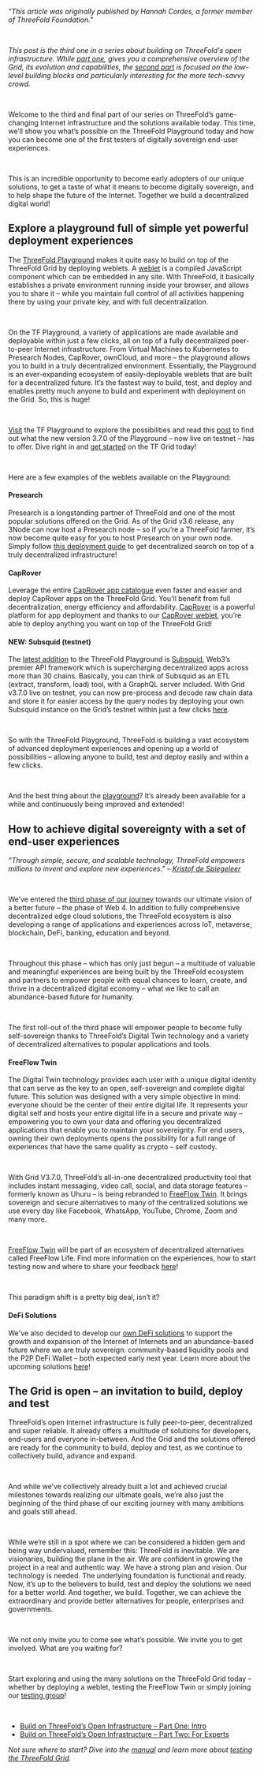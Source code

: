 *"This article was originally published by Hannah Cordes, a former member of ThreeFold Foundation."*

<br>

*This post is the third one in a series about building on ThreeFold's open infrastructure. While [part one](https://www.threefold.io/blog/build-on-threefolds-open-infrastructure/), gives you a comprehensive overview of the Grid, its evolution and capabilities, the [second part](https://www.threefold.io/blog/build-on-threefolds-open-infrastructure-part-two/) is focused on the low-level building blocks and particularly interesting for the more tech-savvy crowd.*


<br/>

Welcome to the third and final part of our series on ThreeFold’s game-changing Internet infrastructure and the solutions available today. This time, we’ll show you what’s possible on the ThreeFold Playground today and how you can become one of the first testers of digitally sovereign end-user experiences.

<br/>

This is an incredible opportunity to become early adopters of our unique solutions, to get a taste of what it means to become digitally sovereign, and to help shape the future of the Internet. Together we build a decentralized digital world!

## Explore a playground full of simple yet powerful deployment experiences

The [ThreeFold Playground](https://play.grid.tf/) makes it quite easy to build on top of the ThreeFold Grid by deploying weblets. A [weblet](https://library.threefold.me/info/manual/#/manual__weblets_home?id=weblets) is a compiled JavaScript component which can be embedded in any site. With ThreeFold, it basically establishes a private environment running inside your browser, and allows you to share it – while you maintain full control of all activities happening there by using your private key, and with full decentralization.

<br/>

On the TF Playground, a variety of applications are made available and deployable within just a few clicks, all on top of a fully decentralized peer-to-peer Internet infrastructure. From Virtual Machines to Kubernetes to Presearch Nodes, CapRover, ownCloud, and more – the playground allows you to build in a truly decentralized environment. Essentially, the Playground is an ever-expanding ecosystem of easily-deployable weblets that are built for a decentralized future. It’s the fastest way to build, test, and deploy and enables pretty much anyone to build and experiment with deployment on the Grid. So, this is huge!

<br/>

[Visit](https://play.grid.tf/) the TF Playground to explore the possibilities and read this [post](https://forum.threefold.io/t/threefold-product-focus-series-tf-playground-v3-7-0/3315?u=hannahcordes) to find out what the new version 3.7.0 of the Playground – now live on testnet – has to offer. Dive right in and [get started](https://library.threefold.me/info/manual/#/getstarted/manual__tfgrid3_getstarted) on the TF Grid today!

<br/>

Here are a few examples of the weblets available on the Playground:

#### Presearch

Presearch is a longstanding partner of ThreeFold and one of the most popular solutions offered on the Grid. As of the Grid v3.6 release, any 3Node can now host a Presearch node – so if you’re a ThreeFold farmer, it’s now become quite easy for you to host Presearch on your own node. Simply follow [this deployment guide](https://forum.threefold.io/t/presearch-nodes/3250?u=hannahcordes) to get decentralized search on top of a truly decentralized infrastructure!

#### CapRover

Leverage the entire [CapRover app catalogue](https://forum.threefold.io/t/caprover-your-app-environment/2133/3) even faster and easier and deploy CapRover apps on the ThreeFold Grid. You’ll benefit from full decentralization, energy efficiency and affordability. [CapRover](https://forum.threefold.io/t/create-your-own-app-environment-fast-and-easy-with-caprover-on-the-people-s-internet/2644?u=hannahcordes) is a powerful platform for app deployment and thanks to our [CapRover weblet](https://library.threefold.me/info/manual/#/manual__weblets_caprover?id=caprover), you’re able to deploy anything you want on top of the ThreeFold Grid!

#### NEW: Subsquid (testnet)

The [latest addition](https://forum.threefold.io/t/tfgrid-v3-7-0-is-now-live/3375?u=hannahcordes) to the ThreeFold Playground is [Subsquid](https://library.threefold.me/info/manual/#/manual__weblets_subsquid), Web3’s premier API framework which is supercharging decentralized apps across more than 30 chains. Basically, you can think of Subsquid as an ETL (extract, transform, load) tool, with a GraphQL server included. With Grid v3.7.0 live on testnet, you can now pre-process and decode raw chain data and store it for easier access by the query nodes by deploying your own Subsquid instance on the Grid’s testnet within just a few clicks [here](https://play.test.grid.tf/#/subsquid).

<br/>

So with the ThreeFold Playground, ThreeFold is building a vast ecosystem of advanced deployment experiences and opening up a world of possibilities – allowing anyone to build, test and deploy easily and within a few clicks.

<br/>

And the best thing about the [playground](https://library.threefold.me/info/manual/#/getstarted/manual__tfgrid3_getstarted)? It’s already been available for a while and continuously being improved and extended!

## How to achieve digital sovereignty with a set of end-user experiences

*“Through simple, secure, and scalable technology, ThreeFold empowers millions to invent and explore new experiences." – [Kristof de Spiegeleer](https://www.threefold.io/newsroom/paradise-hills/)*

<br/>

We’ve entered the [third phase of our journey](https://www.threefold.io/blog/four-phases-of-threefold/) towards our ultimate vision of a better future – the phase of Web 4. In addition to fully comprehensive decentralized edge cloud solutions, the ThreeFold ecosystem is also developing a range of applications and experiences across IoT, metaverse, blockchain, DeFi, banking, education and beyond.

<br/>

Throughout this phase – which has only just begun – a multitude of valuable and meaningful experiences are being built by the ThreeFold ecosystem and partners to empower people with equal chances to learn, create, and thrive in a decentralized digital economy – what we like to call an abundance-based future for humanity.

<br/>

The first roll-out of the third phase will empower people to become fully self-sovereign thanks to ThreeFold’s Digital Twin technology and a variety of decentralized alternatives to popular applications and tools. 

#### FreeFlow Twin

The Digital Twin technology provides each user with a unique digital identity that can serve as the key to an open, self-sovereign and complete digital future. This solution was designed with a very simple objective in mind: everyone should be the center of their entire digital life. It represents your digital self and hosts your entire digital life in a secure and private way – empowering you to own your data and offering you decentralized applications that enable you to maintain your sovereignty. For end users, owning their own deployments opens the possibility for a full range of experiences that have the same quality as crypto – self custody.

<br/>

With Grid V3.7.0, ThreeFold’s all-in-one decentralized productivity tool that includes instant messaging, video call, social, and data storage features – formerly known as Uhuru – is being rebranded to [FreeFlow Twin](https://forum.threefold.io/t/lets-test-out-freeflow-twin-beta-formerly-uhuru/3299?u=hannahcordes). It brings sovereign and secure alternatives to many of the centralized solutions we use every day like Facebook, WhatsApp, YouTube, Chrome, Zoom and many more.

<br/>

[FreeFlow Twin](https://forum.threefold.io/t/threefold-product-updates-august-2022/3272?u=hannahcordes) will be part of an ecosystem of decentralized alternatives called FreeFlow Life. Find more information on the experiences, how to start testing now and where to share your feedback [here](https://forum.threefold.io/t/lets-test-out-freeflow-twin-beta-formerly-uhuru/3299?u=hannahcordes)!

<br/>

This paradigm shift is a pretty big deal, isn’t it?

#### DeFi Solutions

We've also decided to develop our [own DeFi solutions](https://www.threefold.io/blog/future-tft-ecosystem/) to support the growth and expansion of the Internet of Internets and an abundance-based future where we are truly sovereign: community-based liquidity pools and the P2P DeFi Wallet – both expected early next year. Learn more about the upcoming solutions [here](https://www.threefold.io/blog/future-tft-ecosystem/)!

## The Grid is open – an invitation to build, deploy and test

ThreeFold’s open Internet infrastructure is fully peer-to-peer, decentralized and super reliable. It already offers a multitude of solutions for developers, end-users and everyone in-between. And the Grid and the solutions offered are ready for the community to build, deploy and test, as we continue to collectively build, advance and expand.

<br/>

And while we’ve collectively already built a lot and achieved crucial milestones towards realizing our ultimate goals, we’re also just the beginning of the third phase of our exciting journey with many ambitions and goals still ahead.

<br/>

While we’re still in a spot where we can be considered a hidden gem and being way undervalued, remember this: ThreeFold is inevitable. We are visionaries, building the plane in the air. We are confident in growing the project in a real and authentic way. We have a strong plan and vision. Our technology is needed. The underlying foundation is functional and ready. Now, it’s up to the believers to build, test and deploy the solutions we need for a better world. And together, we build. Together, we can achieve the extraordinary and provide better alternatives for people, enterprises and governments.

<br/>

We not only invite you to come see what’s possible. We invite you to get involved. What are you waiting for?

<br/>

Start exploring and using the many solutions on the ThreeFold Grid today – whether by deploying a weblet, testing the FreeFlow Twin or simply joining our [testing group](https://t.me/threefoldtesting)!

<br/>

* [Build on ThreeFold’s Open Infrastructure – Part One: Intro](https://www.threefold.io/blog/build-on-threefolds-open-infrastructure/)
* [Build on ThreeFold’s Open Infrastructure – Part Two: For Experts](https://www.threefold.io/blog/build-on-threefolds-open-infrastructure-part-two/)

*Not sure where to start? Dive into the [manual](https://library.threefold.me/info/manual/#/) and learn more about [testing the ThreeFold Grid](https://library.threefold.me/info/manual/#/manual__grid3_testing?id=testing-the-threefold_grid3).*